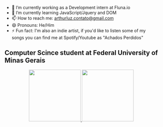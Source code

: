 - 🔭 I’m currently working as a Development intern at Fluna.io
- 🌱 I’m currently learning JavaScript/Jquery and DOM
- 📫 How to reach me: arthurluz.contato@gmail.com
- 😄 Pronouns: He/Him
- ⚡ Fun fact: I'm also an indie artist, if you'd like to listen some of my songs you can find me at Spotify/Youtube as "Achados Perdidos"

## Computer Scince student at Federal University of Minas Gerais
<div align="center">
  <a href="https://github.com/arthorio">
  <img height="170em" src="https://github-readme-stats.vercel.app/api?username=arthorio&show_icons=true&theme=tokyonight&include_all_commits=true&count_private=true"/>
  <img height="170em" src="https://github-readme-stats.vercel.app/api/top-langs/?username=arthorio&layout=compact&langs_count=7&theme=tokyonight"/>
</div>
